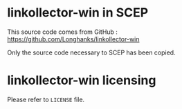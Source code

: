 # linkollector-win in SCEP
This source code comes from GitHub : https://github.com/Longhanks/linkollector-win

Only the source code necessary to SCEP has been copied.

# linkollector-win licensing

Please refer to `LICENSE` file.
